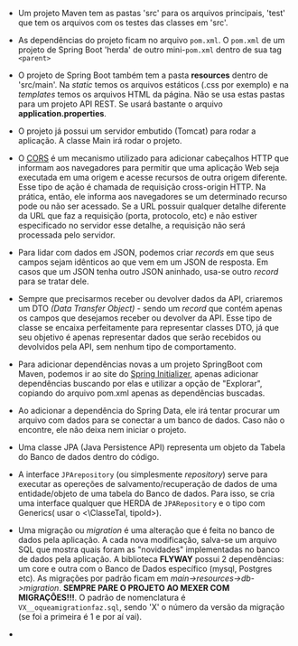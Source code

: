 - Um projeto Maven tem as pastas 'src' para os arquivos principais, 'test' que tem os arquivos com os testes das classes em 'src'.

- As dependências do projeto ficam no arquivo `pom.xml`. O `pom.xml` de um projeto de Spring Boot 'herda' de outro mini-`pom.xml` dentro de sua tag `<parent>`

- O projeto de Spring Boot também tem a pasta **resources** dentro de 'src/main'. Na _static_ temos os arquivos estáticos (.css por exemplo) e na _templates_ temos os arquivos HTML da página. Não se usa estas pastas para um projeto API REST. Se usará bastante o arquivo **application.properties**.

- O projeto já possui um servidor embutido (Tomcat) para rodar a aplicação. A classe Main irá rodar o projeto.

- O <a href="https://youtu.be/4KHiSt0oLJ0?si=kRX3aHPuU2Bf6oGp">CORS</a> é um mecanismo utilizado para adicionar cabeçalhos HTTP que informam aos navegadores para permitir que uma aplicação Web seja executada em uma origem e acesse recursos de outra origem diferente. Esse tipo de ação é chamada de requisição cross-origin HTTP. Na prática, então, ele informa aos navegadores se um determinado recurso pode ou não ser acessado. Se a URL possuir qualquer detalhe diferente da URL que faz a requisição (porta, protocolo, etc) e não estiver especificado no servidor esse detalhe, a requisição não será processada pelo servidor.

- Para lidar com dados em JSON, podemos criar _records_ em que seus campos sejam idênticos ao que vem em um JSON de resposta. Em casos que um JSON tenha outro JSON aninhado, usa-se outro _record_ para se tratar dele.

- Sempre que precisarmos receber ou devolver dados da API, criaremos um DTO _(Data Transfer Object)_ - sendo um _record_ que contém apenas os campos que desejamos receber ou devolver da API. Esse tipo de classe se encaixa perfeitamente para representar classes DTO, já que seu objetivo é apenas representar dados que serão recebidos ou devolvidos pela API, sem nenhum tipo de comportamento.

- Para adicionar dependências novas a um projeto SpringBoot com Maven, podemos ir ao site do <a href="https://start.spring.io/">Spring Initializer</a>, apenas adicionar dependências buscando por elas e utilizar a opção de "Explorar", copiando do arquivo pom.xml apenas as dependências buscadas.

- Ao adicionar a dependência do Spring Data, ele irá tentar procurar um arquivo com dados para se conectar a um banco de dados. Caso não o encontre, ele não deixa nem iniciar o projeto.

- Uma classe JPA (Java Persistence API) representa um objeto da Tabela do Banco de dados dentro do código.

- A interface `JPArepository` (ou simplesmente _repository_) serve para executar as opereções de salvamento/recuperação de dados de uma entidade/objeto de uma tabela do Banco de dados. Para isso, se cria uma interface qualquer que HERDA de `JPARepository` e o tipo com Generics( usar o <\ClasseTal, tipoId>).

- Uma migração ou _migration_ é uma alteração que é feita no banco de dados pela aplicação. A cada nova modificação, salva-se um arquivo SQL que mostra quais foram as "novidades" implementadas no banco de dados pela aplicação. A biblioteca **FLYWAY** possui 2 dependências: um core e outra com o Banco de Dados específico (mysql, Postgres etc). As migrações por padrão ficam em _main->resources->db->migration_. **SEMPRE PARE O PROJETO AO MEXER COM MIGRAÇÔES!!!**. O padrão de nomenclatura é `VX__oqueamigrationfaz.sql`, sendo 'X' o número da versão da migração (se foi a primeira é 1 e por aí vai).

- 